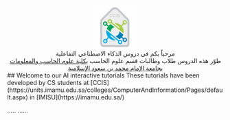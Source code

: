 <center>
<a href = "https://units.imamu.edu.sa/colleges/ComputerAndInformation/Pages/default.aspx"><img src="ccis logo.jpg" class="center" width = "100" height = "100" ></a></center>
<div class="arafont" align="center">مرحباً بكم في دروس الذكاء الاصطناعي التفاعلية</div>
<div class="arafont" align="center">
طوّر هذه الدروس طلاب وطالبات قسم علوم الحاسب <a href="https://units.imamu.edu.sa/colleges/ComputerAndInformation/Pages/default.aspx"> بكلية علوم الحاسب والمعلومات </a><a href ="https://imamu.edu.sa/">بجامعة الإمام محمد بن سعود الإسلامية </a></div>
## Welcome to our AI interactive tutorials
These tutorials have been developed by CS students at [CCIS](https://units.imamu.edu.sa/colleges/ComputerAndInformation/Pages/default.aspx) in [IMISU](https://imamu.edu.sa/) 


.....   ......
